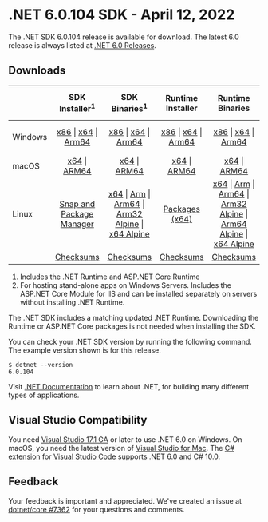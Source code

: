 # .NET 6.0.104 SDK - April 12, 2022

The .NET SDK 6.0.104 release is available for download. The latest 6.0 release is always listed at [.NET 6.0 Releases](../README.md).

## Downloads

|           | SDK Installer<sup>1</sup>                        | SDK Binaries<sup>1</sup>                 | Runtime Installer                                        | Runtime Binaries                                 | ASP.NET Core Runtime           |Windows Desktop Runtime          |
| --------- | :------------------------------------------:     | :----------------------:                 | :---------------------------:                            | :-------------------------:                      | :-----------------:            | :-----------------:            |
| Windows   | [x86][dotnet-sdk-win-x86.exe] \| [x64][dotnet-sdk-win-x64.exe] \| [Arm64][dotnet-sdk-win-arm64.exe] | [x86][dotnet-sdk-win-x86.zip] \| [x64][dotnet-sdk-win-x64.zip] \|  [Arm64][dotnet-sdk-win-arm64.zip] | [x86][dotnet-runtime-win-x86.exe] \| [x64][dotnet-runtime-win-x64.exe] \| [Arm64][dotnet-runtime-win-arm64.exe] | [x86][dotnet-runtime-win-x86.zip] \| [x64][dotnet-runtime-win-x64.zip] \| [Arm64][dotnet-runtime-win-arm64.zip] | [x86][aspnetcore-runtime-win-x86.exe] \| [x64][aspnetcore-runtime-win-x64.exe] \|<br/> [Hosting Bundle][dotnet-hosting-win.exe]<sup>2</sup> | [x86][windowsdesktop-runtime-win-x86.exe] \| [x64][windowsdesktop-runtime-win-x64.exe] \| [Arm64][windowsdesktop-runtime-win-arm64.exe] |
| macOS     | [x64][dotnet-sdk-osx-x64.pkg] \| [ARM64][dotnet-sdk-osx-arm64.pkg] | [x64][dotnet-sdk-osx-x64.tar.gz] \| [ARM64][dotnet-sdk-osx-arm64.tar.gz]  | [x64][dotnet-runtime-osx-x64.pkg] \| [ARM64][dotnet-runtime-osx-arm64.pkg] | [x64][dotnet-runtime-osx-x64.tar.gz] \| [ARM64][dotnet-runtime-osx-arm64.tar.gz]| [x64][aspnetcore-runtime-osx-x64.tar.gz] \| [ARM64][aspnetcore-runtime-osx-arm64.tar.gz] | - |<sup>1</sup>
| Linux     |  [Snap and Package Manager](../install-linux.md)  | [x64][dotnet-sdk-linux-x64.tar.gz] \| [Arm][dotnet-sdk-linux-arm.tar.gz]  \| [Arm64][dotnet-sdk-linux-arm64.tar.gz] \| [Arm32 Alpine][dotnet-sdk-linux-musl-arm.tar.gz]  \| [x64 Alpine][dotnet-sdk-linux-musl-x64.tar.gz] | [Packages (x64)][linux-packages] | [x64][dotnet-runtime-linux-x64.tar.gz] \| [Arm][dotnet-runtime-linux-arm.tar.gz] \| [Arm64][dotnet-runtime-linux-arm64.tar.gz] \| [Arm32 Alpine][dotnet-runtime-linux-musl-arm.tar.gz] \| [Arm64 Alpine][dotnet-runtime-linux-musl-arm64.tar.gz] \| [x64 Alpine][dotnet-runtime-linux-musl-x64.tar.gz]  | [x64][aspnetcore-runtime-linux-x64.tar.gz]<sup>1</sup>  \| [Arm][aspnetcore-runtime-linux-arm.tar.gz]<sup>1</sup> \| [Arm64][aspnetcore-runtime-linux-arm64.tar.gz]<sup>1</sup> \| [x64 Alpine][aspnetcore-runtime-linux-musl-x64.tar.gz] | - | <sup>1</sup> |
|  | [Checksums][checksums-sdk]                             | [Checksums][checksums-sdk]                                      | [Checksums][checksums-runtime]                             | [Checksums][checksums-runtime]  | [Checksums][checksums-runtime]  | [Checksums][checksums-runtime]



1. Includes the .NET Runtime and ASP.NET Core Runtime
2. For hosting stand-alone apps on Windows Servers. Includes the ASP.NET Core Module for IIS and can be installed separately on servers without installing .NET Runtime.


The .NET SDK includes a matching updated .NET Runtime. Downloading the Runtime or ASP.NET Core packages is not needed when installing the SDK.

You can check your .NET SDK version by running the following command. The example version shown is for this release.

```console
$ dotnet --version
6.0.104
```
Visit [.NET Documentation](https://learn.microsoft.com/dotnet/core/) to learn about .NET, for building many different types of applications.

## Visual Studio Compatibility

You need [Visual Studio 17.1 GA](https://visualstudio.microsoft.com) or later to use .NET 6.0 on Windows. On macOS, you need the latest version of [Visual Studio for Mac](https://visualstudio.microsoft.com/vs/mac/). The [C# extension](https://code.visualstudio.com/docs/languages/dotnet) for [Visual Studio Code](https://code.visualstudio.com/) supports .NET 6.0 and C# 10.0.

## Feedback

Your feedback is important and appreciated. We've created an issue at [dotnet/core #7362](https://github.com/dotnet/core/issues/7362) for your questions and comments.


[blob-runtime]: https://dotnetcli.blob.core.windows.net/dotnet/Runtime/
[blob-sdk]: https://dotnetcli.blob.core.windows.net/dotnet/Sdk/
[release-notes]: https://github.com/dotnet/core/blob/main/release-notes/6.0/6.0.4/6.0.104.md

[checksums-runtime]: https://dotnetcli.blob.core.windows.net/dotnet/checksums/6.0.4-sha.txt
[checksums-sdk]: https://dotnetcli.blob.core.windows.net/dotnet/checksums/6.0.4-sha.txt

[linux-install]: https://learn.microsoft.com/dotnet/core/install/linux
[linux-setup]: https://github.com/dotnet/core/blob/main/Documentation/linux-setup.md

[dotnet-blog]:  https://devblogs.microsoft.com/dotnet/april-2022-updates/
[aspnet-blog]: https://devblogs.microsoft.com/dotnet/announcing-asp-net-core-in-net-6/
[maui-blog]: https://devblogs.microsoft.com/dotnet/update-on-dotnet-maui/
[linux-packages]: ../install-linux.md


[//]: # ( Runtime 6.0.4)
[dotnet-runtime-linux-arm.tar.gz]: https://download.visualstudio.microsoft.com/download/pr/f8e1ab66-58f7-4ebb-a9bb-9decfa03501f/88e1fb49af6f75dc54c23383162409c5/dotnet-runtime-6.0.4-linux-arm.tar.gz
[dotnet-runtime-linux-arm64.tar.gz]: https://download.visualstudio.microsoft.com/download/pr/3641affa-8bb0-486f-93d9-68adff4f4af7/1e3df9fb86cba7299b9e575233975734/dotnet-runtime-6.0.4-linux-arm64.tar.gz
[dotnet-runtime-linux-musl-arm.tar.gz]: https://download.visualstudio.microsoft.com/download/pr/ec900704-fb9b-4ba0-bf95-fa3cac970bee/7e8ebe143617abc7621d1d5d0f4c9cb7/dotnet-runtime-6.0.4-linux-musl-arm.tar.gz
[dotnet-runtime-linux-musl-arm64.tar.gz]: https://download.visualstudio.microsoft.com/download/pr/98f2e4c8-0c2f-4947-9c30-61b9889defb1/171f63510ed9b52502f23cc057a85dc8/dotnet-runtime-6.0.4-linux-musl-arm64.tar.gz
[dotnet-runtime-linux-musl-x64.tar.gz]: https://download.visualstudio.microsoft.com/download/pr/ef010dec-9dcd-49a7-89a9-e97931a112ac/bef96075e3d70b1365bd0e82634e79e0/dotnet-runtime-6.0.4-linux-musl-x64.tar.gz
[dotnet-runtime-linux-x64.tar.gz]: https://download.visualstudio.microsoft.com/download/pr/5b08d331-15ac-4a53-82a5-522fa45b1b99/65ae300dd160ae0b88b91dd78834ce3e/dotnet-runtime-6.0.4-linux-x64.tar.gz
[dotnet-runtime-osx-arm64.pkg]: https://download.visualstudio.microsoft.com/download/pr/4b98b2d3-65ff-48c1-b331-05c12505aef9/fc6a053dc379a1a6e0f8b0588e4cb342/dotnet-runtime-6.0.4-osx-arm64.pkg
[dotnet-runtime-osx-arm64.tar.gz]: https://download.visualstudio.microsoft.com/download/pr/dd2f6b72-bf47-4ae5-8a3d-4d394569cc34/87d408439ac5feffe2abf622dbfa5084/dotnet-runtime-6.0.4-osx-arm64.tar.gz
[dotnet-runtime-osx-x64.pkg]: https://download.visualstudio.microsoft.com/download/pr/c8651729-bbc6-479a-b70f-f333895eb8ff/c15a3715673c4a981804197333d6e708/dotnet-runtime-6.0.4-osx-x64.pkg
[dotnet-runtime-osx-x64.tar.gz]: https://download.visualstudio.microsoft.com/download/pr/c0bc0428-852d-4884-b536-3d0969a400ba/fe0a9a221c3e665e88b7020633f2cf8e/dotnet-runtime-6.0.4-osx-x64.tar.gz
[dotnet-runtime-win-arm64.exe]: https://download.visualstudio.microsoft.com/download/pr/8b70fab9-94d4-411d-a9ae-fd1654c3e9a5/19b815cc88a13e016413bfc923e3136f/dotnet-runtime-6.0.4-win-arm64.exe
[dotnet-runtime-win-arm64.zip]: https://download.visualstudio.microsoft.com/download/pr/961cd054-57ad-4608-97ab-8a390833f452/f203e4c76b1f1e9035f44fd1d11d9fbd/dotnet-runtime-6.0.4-win-arm64.zip
[dotnet-runtime-win-x64.exe]: https://download.visualstudio.microsoft.com/download/pr/2e97f1f0-f321-4baf-8d02-0be5f08afc4e/2a011c8f9b2792e17d363a21c0ed8fdc/dotnet-runtime-6.0.4-win-x64.exe
[dotnet-runtime-win-x64.zip]: https://download.visualstudio.microsoft.com/download/pr/3feaabc7-1786-4012-8e00-d664f00581e9/8d9b529256502637663ddd4048de04dc/dotnet-runtime-6.0.4-win-x64.zip
[dotnet-runtime-win-x86.exe]: https://download.visualstudio.microsoft.com/download/pr/08e41641-f1b4-47b4-9ed9-c8672614f093/ea66a30f9f8ac7320ea0d7f6e4d5d2d9/dotnet-runtime-6.0.4-win-x86.exe
[dotnet-runtime-win-x86.zip]: https://download.visualstudio.microsoft.com/download/pr/4092dc2d-ca5f-4586-b405-d369e99dae2e/abdad72f78700ed1e79d4d2f107e82e3/dotnet-runtime-6.0.4-win-x86.zip

[//]: # ( WindowsDesktop 6.0.4)
[windowsdesktop-runtime-win-arm64.exe]: https://download.visualstudio.microsoft.com/download/pr/e49c1c5d-af86-4ec1-9cc9-fa6a9d3ace94/98fe87ae72e3e79a3efd82d07e59d1a3/windowsdesktop-runtime-6.0.4-win-arm64.exe
[windowsdesktop-runtime-win-arm64.zip]: https://download.visualstudio.microsoft.com/download/pr/23e356e1-2dae-45e1-a364-77a5f4b99542/e51895561b6c10ee49394b63bc5ab756/windowsdesktop-runtime-6.0.4-win-arm64.zip
[windowsdesktop-runtime-win-x64.exe]: https://download.visualstudio.microsoft.com/download/pr/f13d7b5c-608f-432b-b7ec-8fe84f4030a1/5e06998f9ce23c620b9d6bac2dae6c1d/windowsdesktop-runtime-6.0.4-win-x64.exe
[windowsdesktop-runtime-win-x64.zip]: https://download.visualstudio.microsoft.com/download/pr/4d8f03e3-006c-4e34-8b27-cfd7d23bc47b/41a08c2b0314163cd4dbb9995826698b/windowsdesktop-runtime-6.0.4-win-x64.zip
[windowsdesktop-runtime-win-x86.exe]: https://download.visualstudio.microsoft.com/download/pr/05b30243-5cd2-48c3-a9bb-6ac83d7d481b/03a25aecb5cf4ba53c8b9cf5194e3c86/windowsdesktop-runtime-6.0.4-win-x86.exe
[windowsdesktop-runtime-win-x86.zip]: https://download.visualstudio.microsoft.com/download/pr/aa7baa92-26eb-45ee-9ac1-b41b475a328b/aadd9fb2a741ffcf44be8444be4ffa20/windowsdesktop-runtime-6.0.4-win-x86.zip

[//]: # ( ASP 6.0.4)
[aspnetcore-runtime-linux-arm.tar.gz]: https://download.visualstudio.microsoft.com/download/pr/adc5bbf5-6cf6-4da6-be27-60de0b8739e5/fecb289bd70834203f2397c18c82bbde/aspnetcore-runtime-6.0.4-linux-arm.tar.gz
[aspnetcore-runtime-linux-arm64.tar.gz]: https://download.visualstudio.microsoft.com/download/pr/ba1662bf-50e6-451a-957f-0d55bc6e5713/921fe0e68428ac47c098e97418d3126a/aspnetcore-runtime-6.0.4-linux-arm64.tar.gz
[aspnetcore-runtime-linux-musl-arm.tar.gz]: https://download.visualstudio.microsoft.com/download/pr/2377b5d7-2ad4-4caa-a7c5-68ea1f45077d/474cde13b117bcfc72a06c797731bfc8/aspnetcore-runtime-6.0.4-linux-musl-arm.tar.gz
[aspnetcore-runtime-linux-musl-arm64.tar.gz]: https://download.visualstudio.microsoft.com/download/pr/eabef5ee-95df-4348-ad1e-964c79d3a1b3/5b66dbe250bbf3c22d9d6f3644cb4ab0/aspnetcore-runtime-6.0.4-linux-musl-arm64.tar.gz
[aspnetcore-runtime-linux-musl-x64.tar.gz]: https://download.visualstudio.microsoft.com/download/pr/22f9a98b-2b90-4f38-9760-cfa5a262e62f/91ea70c8f5868bfe93c03122be2f365b/aspnetcore-runtime-6.0.4-linux-musl-x64.tar.gz
[aspnetcore-runtime-linux-x64.tar.gz]: https://download.visualstudio.microsoft.com/download/pr/de3f6658-5d5b-4986-aeb1-7efdf5818437/7df572051df15117a0f52be1b79e1823/aspnetcore-runtime-6.0.4-linux-x64.tar.gz
[aspnetcore-runtime-osx-arm64.tar.gz]: https://download.visualstudio.microsoft.com/download/pr/d7b60e75-6901-4f68-8943-ce32cadeaf29/f14e40b3e9a69cbd79d47375b16a76e7/aspnetcore-runtime-6.0.4-osx-arm64.tar.gz
[aspnetcore-runtime-osx-x64.tar.gz]: https://download.visualstudio.microsoft.com/download/pr/b39aa0b4-27e2-4fce-bf36-fb6d46f89e5e/6b8ca3b4c7026db460df1d49f5366f1b/aspnetcore-runtime-6.0.4-osx-x64.tar.gz
[aspnetcore-runtime-win-arm64.zip]: https://download.visualstudio.microsoft.com/download/pr/bbab6b5f-e700-4de5-afef-e3eaca140c71/74e48a4de85af3451d32306af8ab9acd/aspnetcore-runtime-6.0.4-win-arm64.zip
[aspnetcore-runtime-win-x64.exe]: https://download.visualstudio.microsoft.com/download/pr/2162932c-987a-4de8-ae2a-f7d327bb39a8/97fe1cb950c2bccf44b7c3fe6aa45b53/aspnetcore-runtime-6.0.4-win-x64.exe
[aspnetcore-runtime-win-x64.zip]: https://download.visualstudio.microsoft.com/download/pr/bfbc4558-f639-4209-a9bb-f3e9591a4e0b/696b30897550c521b07487b1ddbe67ab/aspnetcore-runtime-6.0.4-win-x64.zip
[aspnetcore-runtime-win-x86.exe]: https://download.visualstudio.microsoft.com/download/pr/c2093d31-b27e-4876-891c-750247cf1faa/33b9191b128a1d33671549972403994e/aspnetcore-runtime-6.0.4-win-x86.exe
[aspnetcore-runtime-win-x86.zip]: https://download.visualstudio.microsoft.com/download/pr/ce0116e7-fea3-4878-ba71-0b21d79ec974/841e36107efc39704f07786fa06d4bec/aspnetcore-runtime-6.0.4-win-x86.zip
[dotnet-hosting-win.exe]: https://download.visualstudio.microsoft.com/download/pr/0c2039d2-0072-43a8-bb20-766b9a91d001/0e2288a2f07743e63778416b2367bb88/dotnet-hosting-6.0.4-win.exe

[//]: # ( SDK 6.0.104)
[dotnet-sdk-linux-arm.tar.gz]: https://download.visualstudio.microsoft.com/download/pr/4a905b9c-e97e-4ab6-a258-d9dd9d41564f/af30654ab6af793527e9652dfa29c817/dotnet-sdk-6.0.104-linux-arm.tar.gz
[dotnet-sdk-linux-arm64.tar.gz]: https://download.visualstudio.microsoft.com/download/pr/e61cf583-1e44-4ac5-a04f-5b59fda42ea7/df3853bb318af131f7eafa61f2b839b8/dotnet-sdk-6.0.104-linux-arm64.tar.gz
[dotnet-sdk-linux-musl-arm.tar.gz]: https://download.visualstudio.microsoft.com/download/pr/64a09954-2eb4-4f2a-ad0c-2ca1861bcddd/ffbb392b7cc637b7137cf4811e32c98f/dotnet-sdk-6.0.104-linux-musl-arm.tar.gz
[dotnet-sdk-linux-musl-arm64.tar.gz]: https://download.visualstudio.microsoft.com/download/pr/699641a9-c470-44d0-ad3a-bb16839d9f38/a0f85ca1f1bfde32f87523bdd4640e41/dotnet-sdk-6.0.104-linux-musl-arm64.tar.gz
[dotnet-sdk-linux-musl-x64.tar.gz]: https://download.visualstudio.microsoft.com/download/pr/b5d20556-e7b6-4503-987e-2c6d12ebec9a/91415f50a1a9907b0c789bbbd0813457/dotnet-sdk-6.0.104-linux-musl-x64.tar.gz
[dotnet-sdk-linux-x64.tar.gz]: https://download.visualstudio.microsoft.com/download/pr/ecbf40a3-ec68-4d08-9240-17b8530731bf/56aed66e46a72269c29bc3cc0f94ffc8/dotnet-sdk-6.0.104-linux-x64.tar.gz
[dotnet-sdk-osx-arm64.pkg]: https://download.visualstudio.microsoft.com/download/pr/93e7fdef-f470-4968-9d6e-f00fe3e7afc9/a25dfa745775dee6123631180605144b/dotnet-sdk-6.0.104-osx-arm64.pkg
[dotnet-sdk-osx-arm64.tar.gz]: https://download.visualstudio.microsoft.com/download/pr/dfa285bb-c9a5-4851-aa45-903c9bb2af30/7da78a91020a575f4c890a76e263be80/dotnet-sdk-6.0.104-osx-arm64.tar.gz
[dotnet-sdk-osx-x64.pkg]: https://download.visualstudio.microsoft.com/download/pr/36a4d09e-4b2a-478c-95aa-cdfb40e6a866/420b9c6d8a7652c7c3afaed7a29e5a36/dotnet-sdk-6.0.104-osx-x64.pkg
[dotnet-sdk-osx-x64.tar.gz]: https://download.visualstudio.microsoft.com/download/pr/9a853d27-35f0-4ba1-a2bb-7ecbce80c673/455659ed821e111f9661e29add209dc8/dotnet-sdk-6.0.104-osx-x64.tar.gz
[dotnet-sdk-win-arm64.exe]: https://download.visualstudio.microsoft.com/download/pr/5e7d33dd-8640-471a-ad9f-6562e669cc7e/b8f88c002dba0f1b07518cd5727aa02e/dotnet-sdk-6.0.104-win-arm64.exe
[dotnet-sdk-win-arm64.zip]: https://download.visualstudio.microsoft.com/download/pr/2ea5569d-7f69-47ff-a78a-0d939bed3ecd/a6bb2f7efd54b0b6f1534add3b9efe8f/dotnet-sdk-6.0.104-win-arm64.zip
[dotnet-sdk-win-x64.exe]: https://download.visualstudio.microsoft.com/download/pr/952fcf6e-93af-4ce8-901f-e6e961338a5f/95f0eba1123c1a2b857fc86400f28b33/dotnet-sdk-6.0.104-win-x64.exe
[dotnet-sdk-win-x64.zip]: https://download.visualstudio.microsoft.com/download/pr/a8cf0f37-af29-443a-bcc5-a6b37a0fe815/0589392693239eed5401b6f1f42de62d/dotnet-sdk-6.0.104-win-x64.zip
[dotnet-sdk-win-x86.exe]: https://download.visualstudio.microsoft.com/download/pr/092088b7-b5fc-45c7-9b1e-b41120933c7e/d236517cf35aca37c76667934bbfc4d9/dotnet-sdk-6.0.104-win-x86.exe
[dotnet-sdk-win-x86.zip]: https://download.visualstudio.microsoft.com/download/pr/5b0ce655-137d-4a71-aaca-097a04064e4e/ee50768c986ff8fa535e4c21de3e1544/dotnet-sdk-6.0.104-win-x86.zip
